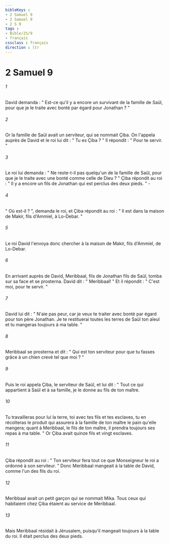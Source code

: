 ```yaml
---
bibleKeys : 
- 2 Samuel 9
- 2 Samuel 9
- 2 S 9
tags : 
- Bible/2S/9
- français
cssclass : français
direction : ltr
---
```


# 2 Samuel 9

###### 1
David demanda : " Est-ce qu'il y a encore un survivant de la famille de Saül, pour que je le traite avec bonté par égard pour Jonathan ? " 
###### 2
Or la famille de Saül avait un serviteur, qui se nommait Çiba. On l'appela auprès de David et le roi lui dit : " Tu es Çiba ? " Il répondit : " Pour te servir. " 
###### 3
Le roi lui demanda : " Ne reste-t-il pas quelqu'un de la famille de Saül, pour que je le traite avec une bonté comme celle de Dieu ? " Çiba répondit au roi : " Il y a encore un fils de Jonathan qui est perclus des deux pieds. " - 
###### 4
" Où est-il ? ", demanda le roi, et Çiba répondit au roi : " Il est dans la maison de Makir, fils d'Ammiel, à Lo-Debar. " 
###### 5
Le roi David l'envoya donc chercher à la maison de Makir, fils d'Ammiel, de Lo-Debar. 
###### 6
En arrivant auprès de David, Meribbaal, fils de Jonathan fils de Saül, tomba sur sa face et se prosterna. David dit : " Meribbaal! " Et il répondit : " C'est moi, pour te servir. " 
###### 7
David lui dit : " N'aie pas peur, car je veux te traiter avec bonté par égard pour ton père Jonathan. Je te restituerai toutes les terres de Saül ton aïeul et tu mangeras toujours à ma table. " 
###### 8
Meribbaal se prosterna et dit : " Qui est ton serviteur pour que tu fasses grâce à un chien crevé tel que moi ? " 
###### 9
Puis le roi appela Çiba, le serviteur de Saül, et lui dit : " Tout ce qui appartient à Saül et à sa famille, je le donne au fils de ton maître. 
###### 10
Tu travailleras pour lui la terre, toi avec tes fils et tes esclaves, tu en récolteras le produit qui assurera à la famille de ton maître le pain qu'elle mangera; quant à Meribbaal, le fils de ton maître, il prendra toujours ses repas à ma table. " Or Çiba avait quinze fils et vingt esclaves. 
###### 11
Çiba répondit au roi : " Ton serviteur fera tout ce que Monseigneur le roi a ordonné à son serviteur. " Donc Meribbaal mangeait à la table de David, comme l'un des fils du roi. 
###### 12
Meribbaal avait un petit garçon qui se nommait Mika. Tous ceux qui habitaient chez Çiba étaient au service de Meribbaal. 
###### 13
Mais Meribbaal résidait à Jérusalem, puisqu'il mangeait toujours à la table du roi. Il était perclus des deux pieds. 
